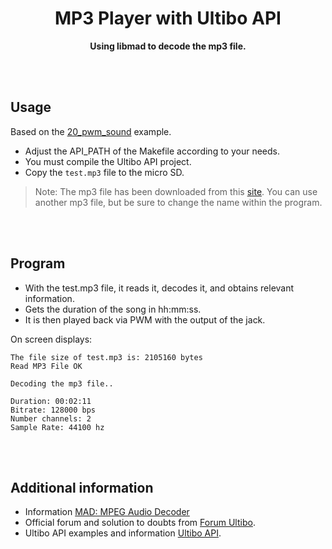 <h1 align="center">
	MP3 Player with Ultibo API
</h1>
<p align="center"><strong>Using libmad to decode the mp3 file.</strong></p>

<br></br>

## Usage

Based on the [20_pwm_sound](https://github.com/ultibohub/API/tree/master/samples/20_pwm_sound) example.

- Adjust the API_PATH of the Makefile according to your needs.
- You must compile the Ultibo API project.
- Copy the `test.mp3` file to the micro SD.

> Note: The mp3 file has been downloaded from this [site](https://github.com/sank29/Star-Wars).
> You can use another mp3 file, but be sure to change the name within the program.

<br></br>

## Program
- With the test.mp3 file, it reads it, decodes it, and obtains relevant information.
- Gets the duration of the song in hh:mm:ss.
- It is then played back via PWM with the output of the jack.

On screen displays:
```
The file size of test.mp3 is: 2105160 bytes
Read MP3 File OK

Decoding the mp3 file..

Duration: 00:02:11
Bitrate: 128000 bps
Number channels: 2
Sample Rate: 44100 hz
```

<br></br>

## Additional information
- Information [MAD: MPEG Audio Decoder](https://www.underbit.com/products/mad/)
- Official forum and solution to doubts from [Forum Ultibo](https://ultibo.org/forum/index.php).
- Ultibo API examples and information [Ultibo API](https://github.com/ultibohub/API).
